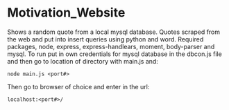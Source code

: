 # Motivation_Website
Shows a random quote from a local mysql database. Quotes scraped from the web and put into insert queries using python and word.
Required packages, node, express, express-handlears, moment, body-parser and mysql.
To run put in own credentials for mysql database in the dbcon.js file and then go to location of directory with main.js and:
```
node main.js <port#>
```
Then go to browser of choice and enter in the url:
```
localhost:<port#>/
```

